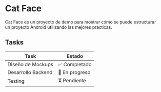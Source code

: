 # Cat Face

Cat Face es un proyecto de demo para mostrar cómo se puede estructurar un proyecto Android utilizando las mejores practicas.

## Tasks

| Task               | Estado       |
|--------------------|--------------|
| Diseño de Mockups  |✅ Completado |
| Desarrollo Backend | 🚧 En progreso |
| Testing            |⏳ Pendiente |
